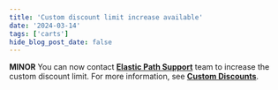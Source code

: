 ```yaml
---
title: 'Custom discount limit increase available'
date: '2024-03-14'
tags: ['carts']
hide_blog_post_date: false
---
```

**MINOR** You can now contact **[Elastic Path Support](https://support.elasticpath.com/hc/en-us)** team to increase the custom discount limit. For more information, see **[Custom Discounts](https://elasticpath.dev/docs/commerce-cloud/carts/custom-discounts/overview)**.
